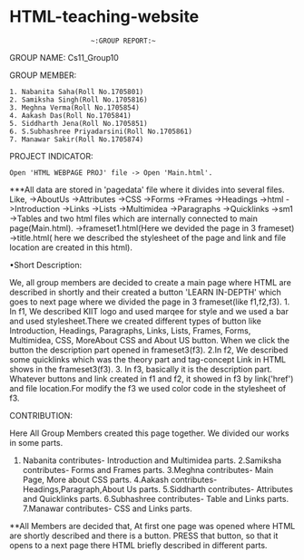 # HTML-teaching-website
						~:GROUP REPORT:~

GROUP NAME:	Cs11_Group10

GROUP MEMBER:

	1. Nabanita Saha(Roll No.1705801)
	2. Samiksha Singh(Roll No.1705816)
	3. Meghna Verma(Roll No.1705854)
	4. Aakash Das(Roll No.1705841)
	5. Siddharth Jena(Roll No.1705851)
	6. S.Subhashree Priyadarsini(Roll No.1705861)
	7. Manawar Sakir(Roll No.1705874)

PROJECT INDICATOR:

	Open 'HTML WEBPAGE PROJ' file -> Open 'Main.html'.

***All data are stored in 'pagedata' file where it divides into several files.
Like,	->AboutUs
	->Attributes
	->CSS
	->Forms
	->Frames
	->Headings
	->html
	->Introduction
	->Links
	->Lists
	->Multimidea
	->Paragraphs
	->Quicklinks
	->sm1
	->Tables
and two html files which are internally connected to main page(Main.html).
	->frameset1.html(Here we devided the page in 3 frameset)
	->title.html( here we described the stylesheet of the page and link and file location are created in this html).

•Short Description:

We, all group members are decided to create a main page where HTML are described in shortly and their created a button 'LEARN IN-DEPTH' which goes to next page where we divided the page in 3 frameset(like f1,f2,f3).
	1. In f1, We described KIIT logo and used marqee for style and we used a bar and used stylesheet.There we created different types of button like Introduction, Headings, Paragraphs, Links, Lists, Frames, Forms, Multimidea, CSS, MoreAbout CSS and About US button. When we click the button the description part opened in frameset3(f3).
	2.In f2, We described some quicklinks which was the theory part and tag-concept  Link in HTML shows in the frameset3(f3).
	3. In f3, basically it is the description part. Whatever buttons and link created in f1 and f2, it showed in f3 by link('href') and file location.For modify the f3 we used color code in the stylesheet of  f3.

CONTRIBUTION:

Here All Group Members created this page together. We divided our works in some parts.

1. Nabanita contributes-	Introduction and Multimidea 	parts. 
2.Samiksha contributes-	Forms and Frames	parts.
3.Meghna contributes-	Main Page, More about CSS 	parts.
4.Aakash contributes-	Headings,Paragraph,About Us	parts.
5.Siddharth contributes-	Attributes and Quicklinks	parts.
6.Subhashree contributes-	Table and Links	parts.
7.Manawar contributes-	CSS and Links	parts.


**All Members are decided that, At first one page was opened where HTML are shortly described and there is a button. PRESS that button, so that it opens to a next page there HTML briefly described in different parts.
